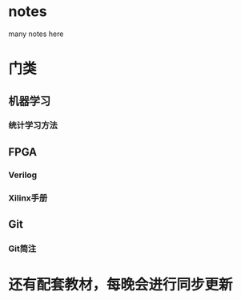 # notes
many notes here

# 门类

## 机器学习

### 统计学习方法

## FPGA

### Verilog
### Xilinx手册

## Git

### Git简注


# 还有配套教材，每晚会进行同步更新
